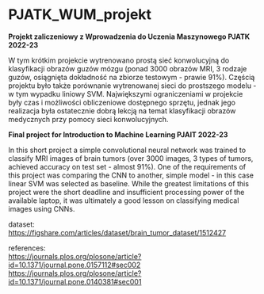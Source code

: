 # PJATK_WUM_projekt
**Projekt zaliczeniowy z Wprowadzenia do Uczenia Maszynowego PJATK 2022-23**

W tym krótkim projekcie wytrenowano prostą sieć konwolucyjną do klasyfikacji obrazów guzów mózgu (ponad 3000 obrazów MRI, 3 rodzaje guzów, osiągnięta dokładność na zbiorze testowym - prawie 91%). Częścią projektu było także porównanie wytrenowanej sieci do prostszego modelu - w tym wypadku liniowy SVM. Największymi ograniczeniami w projekcie były czas i możliwości obliczeniowe dostępnego sprzętu, jednak jego realizacja była ostatecznie dobrą lekcją na temat klasyfikacji obrazów medycznych przy pomocy sieci konwolucyjnych.  

**Final project for Introduction to Machine Learning PJAIT 2022-23**  

In this short project a simple convolutional neural network was trained to classify MRI images of brain tumors (over 3000 images, 3 types of tumors, achieved accuracy on test set - almost 91%). One of the requirements of this project was comparing the CNN to another, simple model - in this case linear SVM was selected as baseline. While the greatest limitations of this project were the short deadline and insufficient processing power of the available laptop, it was ultimately a good lesson on classifying medical images using CNNs.    
  
  
dataset:  
https://figshare.com/articles/dataset/brain_tumor_dataset/1512427  

references:  
https://journals.plos.org/plosone/article?id=10.1371/journal.pone.0157112#sec002  
https://journals.plos.org/plosone/article?id=10.1371/journal.pone.0140381#sec001  
